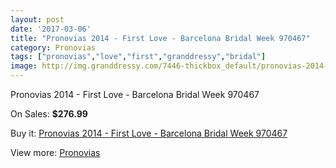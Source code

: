 ```yaml
---
layout: post
date: '2017-03-06'
title: "Pronovias 2014 - First Love - Barcelona Bridal Week 970467"
category: Pronovias
tags: ["pronovias","love","first","granddressy","bridal"]
image: http://img.granddressy.com/7446-thickbox_default/pronovias-2014-first-love-barcelona-bridal-week-970467.jpg
---
```

Pronovias 2014 - First Love - Barcelona Bridal Week 970467

On Sales: **$276.99**
<a href="https://www.granddressy.com/en/pronovias/6693-pronovias-2014-first-love-barcelona-bridal-week-970467.html"><amp-img layout="responsive" width="600" height="600" src="//img.granddressy.com/7446-thickbox_default/pronovias-2014-first-love-barcelona-bridal-week-970467.jpg" alt="Pronovias 2014 - First Love - Barcelona Bridal Week 970467 0" /></a>

Buy it: [Pronovias 2014 - First Love - Barcelona Bridal Week 970467](https://www.granddressy.com/en/pronovias/6693-pronovias-2014-first-love-barcelona-bridal-week-970467.html "Pronovias 2014 - First Love - Barcelona Bridal Week 970467")

View more: [Pronovias](https://www.granddressy.com/en/63-pronovias "Pronovias")